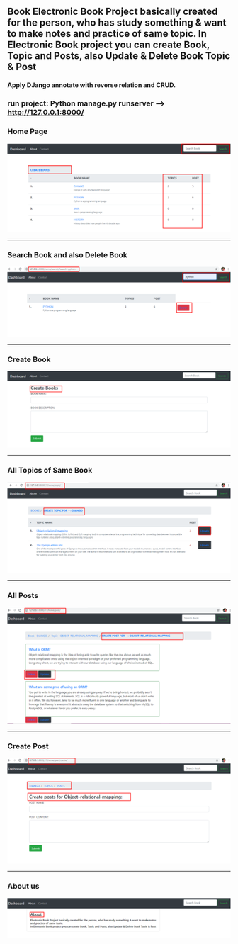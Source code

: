 ## Book Electronic Book Project basically created for the person, who has study something &amp; want to make notes and practice of same topic.             In Electronic Book project you can create Book, Topic and Posts, also Update &amp; Delete Book Topic &amp; Post
#### Apply DJango annotate with reverse relation and CRUD.<br>


### run project: Python manage.py runserver -->  http://127.0.0.1:8000/

### Home Page

![](project_screenshot/home.png)

---------------------------------------------------------------------------------------------------------------------------------------------------------------

### Search Book and also Delete Book
![](project_screenshot/search_book.png)

-------------------------------------------------------------------------------------------------------------------------------------------------------------------

### Create Book
![](project_screenshot/create_book.png)

-------------------------------------------------------------------------------------------------------------------------------------------------------------------

### All Topics of Same Book
![](project_screenshot/topic.png)

-------------------------------------------------------------------------------------------------------------------------------------------------------------------


### All Posts
![](project_screenshot/post.png)

-------------------------------------------------------------------------------------------------------------------------------------------------------------------


### Create Post
![](project_screenshot/create_post.png)

-------------------------------------------------------------------------------------------------------------------------------------------------------------------

### About us
![](project_screenshot/about.png)
